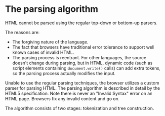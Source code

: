 # The parsing algorithm

HTML cannot be parsed using the regular top-down or bottom-up parsers.

The reasons are:

-   The forgiving nature of the language.
-   The fact that browsers have traditional error tolerance to support well
  known cases of invalid HTML.
-   The parsing process is reentrant. For other languages, the source doesn't
  change during parsing, but in HTML, dynamic code (such as script elements
  containing `document.write()` calls) can add extra tokens, so the parsing
  process actually modifies the input.

Unable to use the regular parsing techniques, the browser utilizes a custom
parser for parsing HTML. The parsing algorithm is described in
detail by the HTML5 specification. Note there is never an "Invalid Syntax" error on an HTML page. Browsers fix any invalid content and go on.

The algorithm consists of two stages: tokenization and tree construction.

